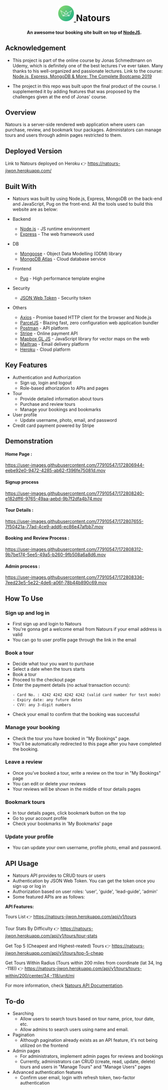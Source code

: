<h1 align="center">
  <br>
  <a href="https://natours-jiwon.herokuapp.com/">
    <img src="https://github.com/wn5865/natour/blob/main/public/img/logo-green-round.png" alt="Natours" width="50">
  </a>
  Natours
</h1>

<h4 align="center">An awesome tour booking site built on top of <a href="https://nodejs.org/en/" target="_blank">NodeJS</a>.</h4>

## Acknowledgement

- This project is part of the online course by Jonas Schmedtmann on Udemy, which
  is definitely one of the best lectures I've ever taken. Many thanks to his
  well-organized and passionate lectures. Link to the course: [Node.js, Express,
  MongoDB & More: The Complete Bootcamp
  2019](https://www.udemy.com/course/nodejs-express-mongodb-bootcamp/)

- The project in this repo was built upon the final product of the course. I
  supplemented it by adding features that was proposed by the challenges given at the
  end of Jonas' course.

## Overview

Natours is a server-side rendered web application where users can purchase, review, and
bookmark tour packages. Administators can manage tours and users through admin
pages restricted to them.

## Deployed Version

Link to Natours deployed on Heroku 👉 https://natours-jiwon.herokuapp.com/

## Built With

- Natours was built by using Node.js, Express, MongoDB on the back-end and
  JavaScript, Pug on the front-end. All the tools used to build this website
  are as below:

- Backend

  - [Node.js](https://nodejs.org/en/) - JS runtime environment
  - [Express](http://expressjs.com/) - The web framework used

- DB

  - [Mongoose](https://mongoosejs.com/) - Object Data Modelling (ODM) library
  - [MongoDB Atlas](https://www.mongodb.com/cloud/atlas) - Cloud database service

- Frontend

  - [Pug](https://pugjs.org/api/getting-started.html) - High performance template engine

- Security

  - [JSON Web Token](https://jwt.io/) - Security token

- Others
  - [Axios](https://axios-http.com/) - Promise based HTTP client for the browser and Node.js
  - [ParcelJS](https://parceljs.org/) - Blazing fast, zero configuration web application bundler
  - [Postman](https://www.getpostman.com/) - API platform
  - [Stripe](https://stripe.com/) - Online payment API
  - [Mapbox GL JS](https://www.mapbox.com/mapbox-gljs) - JavaScript library for vector maps on the web
  - [Mailtrap](https://mailtrap.io/) - Email delivery platform
  - [Heroku](https://www.heroku.com/) - Cloud platform

## Key Features

- Authentication and Authorization
  - Sign up, login and logout
  - Role-based athorization to APIs and pages
- Tour
  - Provide detailed information about tours
  - Purchase and review tours
  - Manage your bookings and bookmarks
- User profile
  - Update username, photo, email, and password
- Credit card payment powered by Stripe

## Demonstration

#### Home Page :

https://user-images.githubusercontent.com/77910547/172806944-eebe92e0-9472-4285-ab62-f396fe75081d.mov

#### Signup process

https://user-images.githubusercontent.com/77910547/172808240-e182dff6-9765-49aa-aebd-9b7f2dfa4b74.mov

#### Tour Details :

https://user-images.githubusercontent.com/77910547/172807655-7f50421a-77ad-4ce9-add6-ec86e47afbb7.mov

#### Booking and Review Process :

https://user-images.githubusercontent.com/77910547/172808312-9b7be174-5ee5-49a5-b260-9fb508a6a8d6.mov

#### Admin process :

https://user-images.githubusercontent.com/77910547/172808336-7eed23e5-5e22-4de6-a06f-78b44b890c69.mov

## How To Use

### Sign up and log in

- First sign up and login to Natours
- You're gonna get a welcome email from Natours if your email address is valid
- You can go to user profile page through the link in the email

### Book a tour

- Decide what tour you want to purchase
- Select a date when the tours starts
- Book a tour
- Proceed to the checkout page
- Enter the payment details (no actual transaction occurs):
  ```
  - Card No. : 4242 4242 4242 4242 (valid card number for test mode)
  - Expiry date: any future dates
  - CVV: any 3-digit numbers
  ```
- Check your email to confirm that the booking was successful

### Manage your booking

- Check the tour you have booked in "My Bookings" page.
- You'll be automatically redirected to this page after you have completed the booking.

### Leave a review

- Once you've booked a tour, write a review on the tour in "My Bookings" page
- You can edit or delete your reviews
- Your reviews will be shown in the middle of tour details pages

### Bookmark tours

- In tour details pages, click bookmark button on the top
- Go to your account profile
- Check your bookmarks in 'My Bookmarks' page

### Update your profile

- You can update your own username, profile photo, email and password.

## API Usage

- Natours API provides to CRUD tours or users
- Authentication by JSON Web Token. You can get the token once you sign up or log in
- Authorization based on user roles: 'user', 'guide', 'lead-guide', 'admin'
- Some featured APIs are as follows:

<b> API Features: </b>

Tours List 👉 https://natours-jiwon.herokuapp.com/api/v1/tours

Tour Stats By Difficulty 👉 https://natours-jiwon.herokuapp.com/api/v1/tours/tour-stats

Get Top 5 (Cheapest and Highest-reated) Tours 👉 https://natours-jiwon.herokuapp.com/api/v1/tours/top-5-cheap

Get Tours Within Radius (Tours within 200 miles from coordinate (lat 34, lng -118)) 👉 https://natours-jiwon.herokuapp.com/api/v1/tours/tours-within/200/center/34,-118/unit/mi

For more information, check [Natours API Documentation](https://documenter.getpostman.com/view/19710567/UyxbqVHb).

## To-do

- Searching
  - Allow users to search tours based on tour name, price, tour date, etc.
  - Allow admins to search users using name and email.
- Pagination
  - Although pagination already exists as an API feature, it's not being
    utilized on the frontend
- Admin pages
  - For administrators, implement admin pages for reviews and bookings
  - Currently, administrators can CRUD (create, read, update, delete) tours and
    users in "Manage Tours" and "Manage Users" pages
- Advanced authentication features
  - Confirm user email, login with refresh token, two-factor authentication
